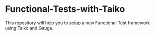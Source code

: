 # Functional-Tests-with-Taiko
This repository will help you to setup a new Functional Test framework using Taiko and Gauge.
